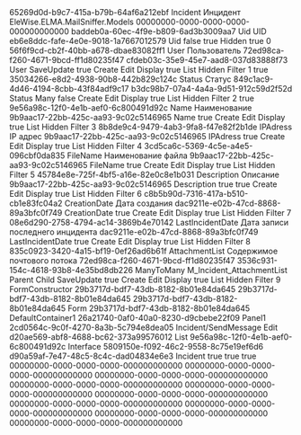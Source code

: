 ﻿<?xml version="1.0" encoding="utf-8"?>
<Entity xmlns:xsi="http://www.w3.org/2001/XMLSchema-instance" xmlns:xsd="http://www.w3.org/2001/XMLSchema">
  <Uid>65269d0d-b9c7-415a-b79b-64af6a212ebf</Uid>
  <Name>Incident</Name>
  <DisplayName>Инцидент</DisplayName>
  <Namespace>EleWise.ELMA.MailSniffer.Models</Namespace>
  <BaseClassUid>00000000-0000-0000-0000-000000000000</BaseClassUid>
  <Properties>
    <PropertyMetadata xsi:type="EntityPropertyMetadata">
      <Uid>baddeb0a-60ec-4f9e-b809-6ad3b3009aa7</Uid>
      <Name>Uid</Name>
      <DisplayName>UID</DisplayName>
      <TypeUid>eb6e8ddc-fafe-4e0e-9018-1a7667012579</TypeUid>
      <Settings xsi:type="GuidSettings">
        <FieldName>Uid</FieldName>
      </Settings>
      <Nullable>false</Nullable>
      <IsSystem>true</IsSystem>
      <ViewSettings>
        <Attributes>
          <ViewAttribute>
            <Visibility>Hidden</Visibility>
            <ReadOnly>true</ReadOnly>
          </ViewAttribute>
        </Attributes>
      </ViewSettings>
      <Order>0</Order>
    </PropertyMetadata>
    <PropertyMetadata xsi:type="EntityPropertyMetadata">
      <Uid>56f6f9cd-cb2f-40bb-a678-dbae83082ff1</Uid>
      <Name>User</Name>
      <DisplayName>Пользователь</DisplayName>
      <TypeUid>72ed98ca-f260-4671-9bcd-ff1d80235f47</TypeUid>
      <SubTypeUid>cfdeb03c-35e9-45e7-aad8-037d83888f73</SubTypeUid>
      <Settings xsi:type="EntityUserSettings">
        <FieldName>User</FieldName>
        <CascadeMode>SaveUpdate</CascadeMode>
      </Settings>
      <Nullable>true</Nullable>
      <ViewSettings>
        <Attributes>
          <ViewAttribute>
            <ViewType>Create</ViewType>
          </ViewAttribute>
          <ViewAttribute>
            <ViewType>Edit</ViewType>
          </ViewAttribute>
          <ViewAttribute>
            <ViewType>Display</ViewType>
            <ReadOnly>true</ReadOnly>
          </ViewAttribute>
          <ViewAttribute>
            <ViewType>List</ViewType>
            <Visibility>Hidden</Visibility>
          </ViewAttribute>
          <ViewAttribute>
            <ViewType>Filter</ViewType>
          </ViewAttribute>
        </Attributes>
      </ViewSettings>
      <Order>1</Order>
      <Filterable>true</Filterable>
    </PropertyMetadata>
    <PropertyMetadata xsi:type="EntityPropertyMetadata">
      <Uid>35034266-e8d2-4938-90b8-442b829c124c</Uid>
      <Name>Status</Name>
      <DisplayName>Статус</DisplayName>
      <TypeUid>849c1ac9-4d46-4194-8cbb-43f84adf9c17</TypeUid>
      <SubTypeUid>b3dc98b7-07a4-4a4a-9d51-912c59d2f52d</SubTypeUid>
      <Settings xsi:type="EnumSettings">
        <FieldName>Status</FieldName>
        <RelationType>Many</RelationType>
      </Settings>
      <Nullable>false</Nullable>
      <ViewSettings>
        <Attributes>
          <ViewAttribute>
            <ViewType>Create</ViewType>
          </ViewAttribute>
          <ViewAttribute>
            <ViewType>Edit</ViewType>
          </ViewAttribute>
          <ViewAttribute>
            <ViewType>Display</ViewType>
            <ReadOnly>true</ReadOnly>
          </ViewAttribute>
          <ViewAttribute>
            <ViewType>List</ViewType>
            <Visibility>Hidden</Visibility>
          </ViewAttribute>
          <ViewAttribute>
            <ViewType>Filter</ViewType>
          </ViewAttribute>
        </Attributes>
      </ViewSettings>
      <Order>2</Order>
      <Filterable>true</Filterable>
    </PropertyMetadata>
    <PropertyMetadata xsi:type="EntityPropertyMetadata">
      <Uid>9e56a98c-12f0-4e1b-aef0-6c800491d92c</Uid>
      <Name>Name</Name>
      <DisplayName>Наименование</DisplayName>
      <TypeUid>9b9aac17-22bb-425c-aa93-9c02c5146965</TypeUid>
      <Settings xsi:type="StringSettings">
        <FieldName>Name</FieldName>
      </Settings>
      <Nullable>true</Nullable>
      <ViewSettings>
        <Attributes>
          <ViewAttribute>
            <ViewType>Create</ViewType>
          </ViewAttribute>
          <ViewAttribute>
            <ViewType>Edit</ViewType>
          </ViewAttribute>
          <ViewAttribute>
            <ViewType>Display</ViewType>
            <ReadOnly>true</ReadOnly>
          </ViewAttribute>
          <ViewAttribute>
            <ViewType>List</ViewType>
            <Visibility>Hidden</Visibility>
          </ViewAttribute>
          <ViewAttribute>
            <ViewType>Filter</ViewType>
          </ViewAttribute>
        </Attributes>
      </ViewSettings>
      <Order>3</Order>
    </PropertyMetadata>
    <PropertyMetadata xsi:type="EntityPropertyMetadata">
      <Uid>8b8de9c4-9479-4ab3-9fa8-f47e82f2b1de</Uid>
      <Name>IPAdress</Name>
      <DisplayName>IP адрес</DisplayName>
      <TypeUid>9b9aac17-22bb-425c-aa93-9c02c5146965</TypeUid>
      <Settings xsi:type="StringSettings">
        <FieldName>IPAdress</FieldName>
      </Settings>
      <Nullable>true</Nullable>
      <ViewSettings>
        <Attributes>
          <ViewAttribute>
            <ViewType>Create</ViewType>
          </ViewAttribute>
          <ViewAttribute>
            <ViewType>Edit</ViewType>
          </ViewAttribute>
          <ViewAttribute>
            <ViewType>Display</ViewType>
            <ReadOnly>true</ReadOnly>
          </ViewAttribute>
          <ViewAttribute>
            <ViewType>List</ViewType>
            <Visibility>Hidden</Visibility>
          </ViewAttribute>
          <ViewAttribute>
            <ViewType>Filter</ViewType>
          </ViewAttribute>
        </Attributes>
      </ViewSettings>
      <Order>4</Order>
    </PropertyMetadata>
    <PropertyMetadata xsi:type="EntityPropertyMetadata">
      <Uid>3cd5ca6c-5369-4c5e-a4e5-096cbf0da835</Uid>
      <Name>FileName</Name>
      <DisplayName>Наименование файла</DisplayName>
      <TypeUid>9b9aac17-22bb-425c-aa93-9c02c5146965</TypeUid>
      <Settings xsi:type="StringSettings">
        <FieldName>FileName</FieldName>
      </Settings>
      <Nullable>true</Nullable>
      <ViewSettings>
        <Attributes>
          <ViewAttribute>
            <ViewType>Create</ViewType>
          </ViewAttribute>
          <ViewAttribute>
            <ViewType>Edit</ViewType>
          </ViewAttribute>
          <ViewAttribute>
            <ViewType>Display</ViewType>
            <ReadOnly>true</ReadOnly>
          </ViewAttribute>
          <ViewAttribute>
            <ViewType>List</ViewType>
            <Visibility>Hidden</Visibility>
          </ViewAttribute>
          <ViewAttribute>
            <ViewType>Filter</ViewType>
          </ViewAttribute>
        </Attributes>
      </ViewSettings>
      <Order>5</Order>
    </PropertyMetadata>
    <PropertyMetadata xsi:type="EntityPropertyMetadata">
      <Uid>45784e8e-725f-4bf5-a16e-82e0c8e1b031</Uid>
      <Name>Description</Name>
      <DisplayName>Описание</DisplayName>
      <TypeUid>9b9aac17-22bb-425c-aa93-9c02c5146965</TypeUid>
      <Settings xsi:type="StringSettings">
        <FieldName>Description</FieldName>
        <MultiLine>true</MultiLine>
      </Settings>
      <Nullable>true</Nullable>
      <ViewSettings>
        <Attributes>
          <ViewAttribute>
            <ViewType>Create</ViewType>
          </ViewAttribute>
          <ViewAttribute>
            <ViewType>Edit</ViewType>
          </ViewAttribute>
          <ViewAttribute>
            <ViewType>Display</ViewType>
            <ReadOnly>true</ReadOnly>
          </ViewAttribute>
          <ViewAttribute>
            <ViewType>List</ViewType>
            <Visibility>Hidden</Visibility>
          </ViewAttribute>
          <ViewAttribute>
            <ViewType>Filter</ViewType>
          </ViewAttribute>
        </Attributes>
      </ViewSettings>
      <Order>6</Order>
    </PropertyMetadata>
    <PropertyMetadata xsi:type="EntityPropertyMetadata">
      <Uid>c8b5b90d-7316-417a-b510-cb1e83fc04a2</Uid>
      <Name>CreationDate</Name>
      <DisplayName>Дата создания</DisplayName>
      <TypeUid>dac9211e-e02b-47cd-8868-89a3bfc0f749</TypeUid>
      <Settings xsi:type="DateTimeSettings">
        <FieldName>CreationDate</FieldName>
      </Settings>
      <Nullable>true</Nullable>
      <ViewSettings>
        <Attributes>
          <ViewAttribute>
            <ViewType>Create</ViewType>
          </ViewAttribute>
          <ViewAttribute>
            <ViewType>Edit</ViewType>
          </ViewAttribute>
          <ViewAttribute>
            <ViewType>Display</ViewType>
            <ReadOnly>true</ReadOnly>
          </ViewAttribute>
          <ViewAttribute>
            <ViewType>List</ViewType>
            <Visibility>Hidden</Visibility>
          </ViewAttribute>
          <ViewAttribute>
            <ViewType>Filter</ViewType>
          </ViewAttribute>
        </Attributes>
      </ViewSettings>
      <Order>7</Order>
    </PropertyMetadata>
    <PropertyMetadata xsi:type="EntityPropertyMetadata">
      <Uid>08e6d290-2758-4794-ac14-3869b4e70142</Uid>
      <Name>LastIncidentDate</Name>
      <DisplayName>Дата записи последнего инцидента</DisplayName>
      <TypeUid>dac9211e-e02b-47cd-8868-89a3bfc0f749</TypeUid>
      <Settings xsi:type="DateTimeSettings">
        <FieldName>LastIncidentDate</FieldName>
      </Settings>
      <Nullable>true</Nullable>
      <ViewSettings>
        <Attributes>
          <ViewAttribute>
            <ViewType>Create</ViewType>
          </ViewAttribute>
          <ViewAttribute>
            <ViewType>Edit</ViewType>
          </ViewAttribute>
          <ViewAttribute>
            <ViewType>Display</ViewType>
            <ReadOnly>true</ReadOnly>
          </ViewAttribute>
          <ViewAttribute>
            <ViewType>List</ViewType>
            <Visibility>Hidden</Visibility>
          </ViewAttribute>
          <ViewAttribute>
            <ViewType>Filter</ViewType>
          </ViewAttribute>
        </Attributes>
      </ViewSettings>
      <Order>8</Order>
    </PropertyMetadata>
    <PropertyMetadata xsi:type="EntityPropertyMetadata">
      <Uid>835c0923-3420-4a15-bf19-0ef26ad6b61f</Uid>
      <Name>AttachmentList</Name>
      <DisplayName>Содержимое почтового потока</DisplayName>
      <TypeUid>72ed98ca-f260-4671-9bcd-ff1d80235f47</TypeUid>
      <SubTypeUid>3536c931-154c-4618-93b8-4e35bd8db226</SubTypeUid>
      <Settings xsi:type="EntitySettings">
        <RelationType>ManyToMany</RelationType>
        <RelationTableName>M_Incident_AttachmentList</RelationTableName>
        <ParentColumnName>Parent</ParentColumnName>
        <ChildColumnName>Child</ChildColumnName>
        <CascadeMode>SaveUpdate</CascadeMode>
      </Settings>
      <Nullable>true</Nullable>
      <ViewSettings>
        <Attributes>
          <ViewAttribute>
            <ViewType>Create</ViewType>
          </ViewAttribute>
          <ViewAttribute>
            <ViewType>Edit</ViewType>
          </ViewAttribute>
          <ViewAttribute>
            <ViewType>Display</ViewType>
            <ReadOnly>true</ReadOnly>
          </ViewAttribute>
          <ViewAttribute>
            <ViewType>List</ViewType>
            <Visibility>Hidden</Visibility>
          </ViewAttribute>
          <ViewAttribute>
            <ViewType>Filter</ViewType>
          </ViewAttribute>
        </Attributes>
      </ViewSettings>
      <Order>9</Order>
    </PropertyMetadata>
  </Properties>
  <PropertiesDiffContainer />
  <FormsScheme>FormConstructor</FormsScheme>
  <DefaultForms>
    <CreateUid>29b3717d-bdf7-43db-8182-8b01e84da645</CreateUid>
    <EditUid>29b3717d-bdf7-43db-8182-8b01e84da645</EditUid>
    <DisplayUid>29b3717d-bdf7-43db-8182-8b01e84da645</DisplayUid>
    <ActionGuids />
    <FormSettings />
  </DefaultForms>
  <Forms>
    <FormViewItem>
      <Name>Form</Name>
      <Uid>29b3717d-bdf7-43db-8182-8b01e84da645</Uid>
      <Items>
        <ViewItem xsi:type="DefaultContainerViewItem">
          <Name>DefaultContainer1</Name>
          <Uid>26a21740-0af0-40a0-8230-d9cbebe22f09</Uid>
        </ViewItem>
        <RootViewItem xsi:type="PanelViewItem">
          <Name>Panel1</Name>
          <Uid>2cd0564c-9c0f-4270-8a3b-5c794e8dea05</Uid>
          <Caption />
          <Style>None</Style>
          <CustomViewName>Incident/SendMessage</CustomViewName>
        </RootViewItem>
      </Items>
      <DisplayName>Edit</DisplayName>
    </FormViewItem>
  </Forms>
  <FormTransformations />
  <FormViews />
  <TableViews>
    <TableView>
      <Uid>d20ae569-abf8-4688-bc62-373a99576012</Uid>
      <ViewType>List</ViewType>
      <SortDescriptors />
      <GroupDescriptors />
    </TableView>
  </TableViews>
  <TitlePropertyUid>9e56a98c-12f0-4e1b-aef0-6c800491d92c</TitlePropertyUid>
  <Type>Interface</Type>
  <ImplementationUid>5809150e-f092-46c2-9558-8c75e19ef6d6</ImplementationUid>
  <IdTypeUid>d90a59af-7e47-48c5-8c4c-dad04834e6e3</IdTypeUid>
  <TableName>Incident</TableName>
  <IsSoftDeletable>true</IsSoftDeletable>
  <ShowInCatalogList>true</ShowInCatalogList>
  <Filterable>true</Filterable>
  <ParentPropertyUid>00000000-0000-0000-0000-000000000000</ParentPropertyUid>
  <IsGroupPropertyUid>00000000-0000-0000-0000-000000000000</IsGroupPropertyUid>
  <Filter>
    <Uid>00000000-0000-0000-0000-000000000000</Uid>
    <BaseClassUid>00000000-0000-0000-0000-000000000000</BaseClassUid>
    <Properties />
    <PropertiesDiffContainer />
    <DefaultForms>
      <CreateUid>00000000-0000-0000-0000-000000000000</CreateUid>
      <EditUid>00000000-0000-0000-0000-000000000000</EditUid>
      <DisplayUid>00000000-0000-0000-0000-000000000000</DisplayUid>
      <ActionGuids />
      <FormSettings />
    </DefaultForms>
    <Forms />
    <FormTransformations />
    <FormViews />
    <TableViews />
    <TitlePropertyUid>00000000-0000-0000-0000-000000000000</TitlePropertyUid>
  </Filter>
  <ImplementedExtensionUids />
  <Actions>
    <Uid>00000000-0000-0000-0000-000000000000</Uid>
    <BaseTypeUid>00000000-0000-0000-0000-000000000000</BaseTypeUid>
    <Values />
  </Actions>
  <TableParts />
</Entity>